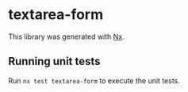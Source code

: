 # textarea-form

This library was generated with [Nx](https://nx.dev).

## Running unit tests

Run `nx test textarea-form` to execute the unit tests.
